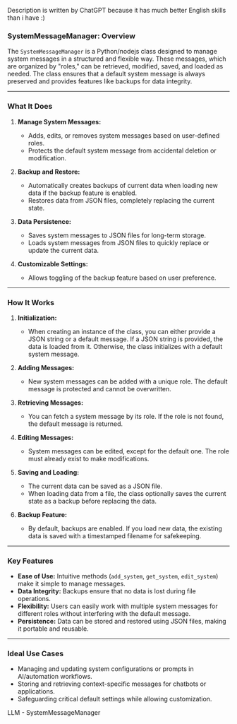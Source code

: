 Description is written by ChatGPT because it has much better English skills than i have :)

### **SystemMessageManager: Overview**

The `SystemMessageManager` is a Python/nodejs class designed to manage system messages in a structured and flexible way. These messages, which are organized by "roles," can be retrieved, modified, saved, and loaded as needed. The class ensures that a default system message is always preserved and provides features like backups for data integrity.

---

### **What It Does**

1. **Manage System Messages:**
   - Adds, edits, or removes system messages based on user-defined roles.
   - Protects the default system message from accidental deletion or modification.

2. **Backup and Restore:**
   - Automatically creates backups of current data when loading new data if the backup feature is enabled.
   - Restores data from JSON files, completely replacing the current state.

3. **Data Persistence:**
   - Saves system messages to JSON files for long-term storage.
   - Loads system messages from JSON files to quickly replace or update the current data.

4. **Customizable Settings:**
   - Allows toggling of the backup feature based on user preference.

---

### **How It Works**

1. **Initialization:**
   - When creating an instance of the class, you can either provide a JSON string or a default message. If a JSON string is provided, the data is loaded from it. Otherwise, the class initializes with a default system message.

2. **Adding Messages:**
   - New system messages can be added with a unique role. The default message is protected and cannot be overwritten.

3. **Retrieving Messages:**
   - You can fetch a system message by its role. If the role is not found, the default message is returned.

4. **Editing Messages:**
   - System messages can be edited, except for the default one. The role must already exist to make modifications.

5. **Saving and Loading:**
   - The current data can be saved as a JSON file.
   - When loading data from a file, the class optionally saves the current state as a backup before replacing the data.

6. **Backup Feature:**
   - By default, backups are enabled. If you load new data, the existing data is saved with a timestamped filename for safekeeping.

---

### **Key Features**

- **Ease of Use:** Intuitive methods (`add_system`, `get_system`, `edit_system`) make it simple to manage messages.
- **Data Integrity:** Backups ensure that no data is lost during file operations.
- **Flexibility:** Users can easily work with multiple system messages for different roles without interfering with the default message.
- **Persistence:** Data can be stored and restored using JSON files, making it portable and reusable.

---

### **Ideal Use Cases**

- Managing and updating system configurations or prompts in AI/automation workflows.
- Storing and retrieving context-specific messages for chatbots or applications.
- Safeguarding critical default settings while allowing customization.

LLM - SystemMessageManager
